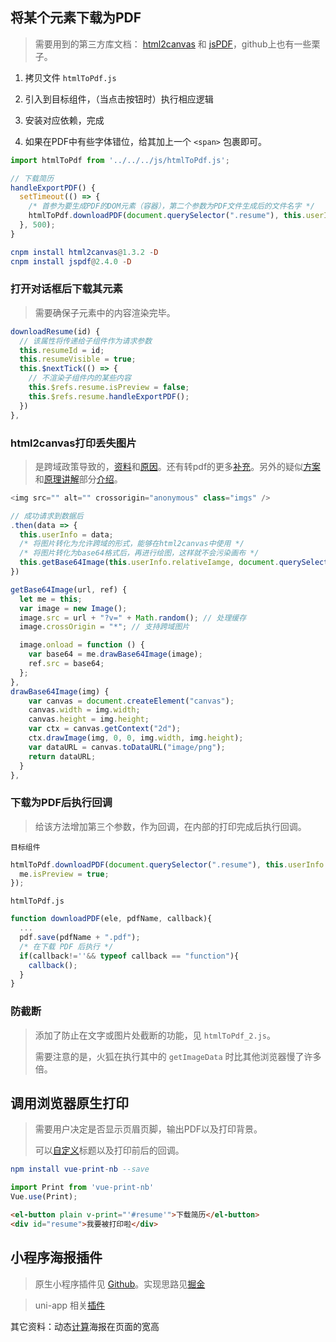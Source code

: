 ## 将某个元素下载为PDF

> 需要用到的第三方库文档： [html2canvas](https://html2canvas.hertzen.com/documentation) 和 [jsPDF](http://raw.githack.com/MrRio/jsPDF/master/docs/jsPDF.html#addPage)，github上也有一些栗子。



1. 拷贝文件 `htmlToPdf.js` 
2. 引入到目标组件，（当点击按钮时）执行相应逻辑

3. 安装对应依赖，完成

4. 如果在PDF中有些字体错位，给其加上一个 `<span>` 包裹即可。

```javascript
import htmlToPdf from '../../../js/htmlToPdf.js';

// 下载简历
handleExportPDF() {
  setTimeout(() => {
    /* 首参为要生成PDF的DOM元素（容器），第二个参数为PDF文件生成后的文件名字 */
    htmlToPdf.downloadPDF(document.querySelector(".resume"), this.userInfo.name); 
  }, 500);
}
```

```elm
cnpm install html2canvas@1.3.2 -D
cnpm install jspdf@2.4.0 -D
```



### 打开对话框后下载其元素

> 需要确保子元素中的内容渲染完毕。

```javascript
downloadResume(id) {
  // 该属性将传递给子组件作为请求参数
  this.resumeId = id;
  this.resumeVisible = true;
  this.$nextTick(() => {
    // 不渲染子组件内的某些内容
    this.$refs.resume.isPreview = false;
    this.$refs.resume.handleExportPDF();
  })
},
```



### html2canvas打印丢失图片

> 是跨域政策导致的，[资料](https://blog.csdn.net/qq_39045645/article/details/115690019)和[原因](https://developer.mozilla.org/zh-CN/docs/Web/HTML/CORS_enabled_image)。还有转pdf的更多[补充](https://blog.csdn.net/github_36704158/article/details/73929775/)。另外的疑似[方案](https://www.jb51.net/article/150740.htm)和[原理讲解](https://juejin.cn/post/6844903725744521223)部分[介绍](https://old.xhcss.com/xh/js/question/239.html)。

```javascript
<img src="" alt="" crossorigin="anonymous" class="imgs" />

// 成功请求到数据后
.then(data => {
  this.userInfo = data;
  /* 将图片转化为允许跨域的形式，能够在html2canvas中使用 */
  /* 将图片转化为base64格式后，再进行绘图，这样就不会污染画布 */
  this.getBase64Image(this.userInfo.relativeIamge, document.querySelector('.imgs'));
})

getBase64Image(url, ref) {
  let me = this;
  var image = new Image();
  image.src = url + "?v=" + Math.random(); // 处理缓存
  image.crossOrigin = "*"; // 支持跨域图片

  image.onload = function () {
    var base64 = me.drawBase64Image(image);
    ref.src = base64;
  };
},
drawBase64Image(img) {
    var canvas = document.createElement("canvas");
    canvas.width = img.width;
    canvas.height = img.height;
    var ctx = canvas.getContext("2d");
    ctx.drawImage(img, 0, 0, img.width, img.height);
    var dataURL = canvas.toDataURL("image/png");
    return dataURL;
  }
},
```



### 下载为PDF后执行回调

> 给该方法增加第三个参数，作为回调，在内部的打印完成后执行回调。

`目标组件`

```javascript
htmlToPdf.downloadPDF(document.querySelector(".resume"), this.userInfo.name, function(){
  me.isPreview = true;
});
```

`htmlToPdf.js`

```javascript
function downloadPDF(ele, pdfName, callback){
  ...
  pdf.save(pdfName + ".pdf");
  /* 在下载 PDF 后执行 */
  if(callback!=''&& typeof callback == "function"){
    callback();
  }
}
```

### 防截断

> 添加了防止在文字或图片处截断的功能，见 `htmlToPdf_2.js`。
>
> 需要注意的是，火狐在执行其中的 `getImageData` 时比其他浏览器慢了许多倍。



## 调用浏览器原生打印

> 需要用户决定是否显示页眉页脚，输出PDF以及打印背景。
>
> 可以[自定义](https://www.npmjs.com/package/vue-print-nb#print-local-range-more)标题以及打印前后的回调。

```elm
npm install vue-print-nb --save
```

```javascript
import Print from 'vue-print-nb'
Vue.use(Print);
```

```html
<el-button plain v-print="'#resume'">下载简历</el-button>
<div id="resume">我要被打印啦</div>
```



## 小程序海报插件

> 原生小程序插件见 [Github](https://github.com/jasondu/wxa-plugin-canvas)。实现思路见[掘金](https://juejin.cn/post/6844903663840788493)

> uni-app 相关[插件](https://ext.dcloud.net.cn/plugin?id=586)



其它资料：动态[计算](https://www.jb51.net/article/152438.htm)海报在页面的宽高
